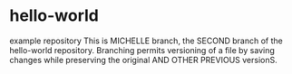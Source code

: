 # hello-world
example repository
This is MICHELLE branch, the SECOND branch of the hello-world repository. Branching permits versioning of a file by saving changes while preserving the original AND OTHER PREVIOUS versionS.

